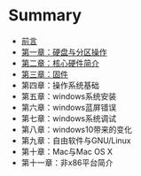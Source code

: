 # Summary

* [前言](README.md)
* [第一章：硬盘与分区操作](chapter1.md)
* [第二章：核心硬件简介](111.md)
* [第三章：固件](di-si-zhang-ff1a-gu-jian.md)
* 第四章：操作系统基础
* 第五章：windows系统安装
* 第六章：windows蓝屏错误
* 第七章：windows系统调试
* 第八章：windows10带来的变化
* 第九章：自由软件与GNU/Linux
* 第十章：Mac与Mac OS X
* 第十一章：非x86平台简介

